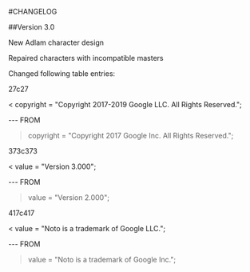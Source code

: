 #CHANGELOG

##Version 3.0

New Adlam character design

Repaired characters with incompatible masters

Changed following table entries:

27c27

< copyright = "Copyright 2017-2019 Google LLC. All Rights Reserved.";

--- FROM

> copyright = "Copyright 2017 Google Inc. All Rights Reserved.";

373c373

< value = "Version 3.000";

--- FROM

> value = "Version 2.000";

417c417

< value = "Noto is a trademark of Google LLC.";

--- FROM

> value = "Noto is a trademark of Google Inc.";
